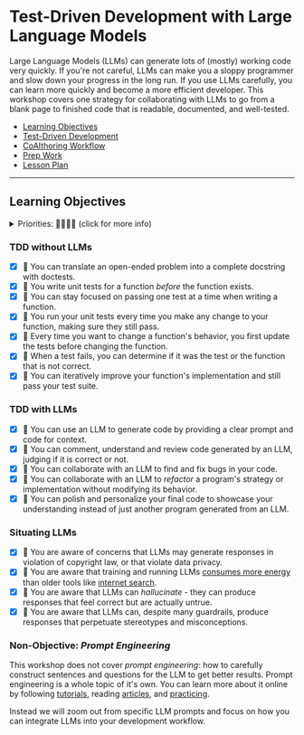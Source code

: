 # Test-Driven Development with Large Language Models

Large Language Models (LLMs) can generate lots of (mostly) working code very
quickly. If you're not careful, LLMs can make you a sloppy programmer and slow
down your progress in the long run. If you use LLMs carefully, you can learn
more quickly and become a more efficient developer. This workshop covers one
strategy for collaborating with LLMs to go from a blank page to finished code
that is readable, documented, and well-tested.

- [Learning Objectives](#learning-objectives)
- [Test-Driven Development](./test_driven_development.md)
- [CoAIthoring Workflow](./coaithoring_workflow.md)
- [Prep Work](./prep_work.md)
- [Lesson Plan](./lesson_plan.md)

---

## Learning Objectives

<details><summary>Priorities: 🥚🐣🐥🐔 (click for more info)</summary>
<br />

Learning objectives for this workshop are labeled so you can prioritize your
study time. The emojis show the _minimum_ mastery you are expected to achieve
for each skill, but there is no maximum! If you have the time you should aim to
master all of the skills introduced in this workshop.

- 🥚 You are expected to master these skills. They are the foundations you will
  need to move forward.
- 🐣 You are expected to be comfortable with these skills. It's ok if you still
  need help sometimes.
- 🐥 You are expected to be familiar with these skills. It's enough to recognize
  them in practice and apply them with help.
- 🐔 You are not expected to know these skills, but they are important if you
  want to excel. You should only focus on these after mastering the 🥚, 🐣 and
  🐥 objectives.

---

</details>

### TDD without LLMs

- [x] 🥚 You can translate an open-ended problem into a complete docstring with doctests.
- [x] 🥚 You write unit tests for a function _before_ the function exists.
- [x] 🥚 You can stay focused on passing one test at a time when writing a function.
- [x] 🥚 You run your unit tests every time you make any change to your function,
  making sure they still pass.
- [x] 🥚 Every time you want to change a function's behavior, you first update the
  tests before changing the function.
- [x] 🐣 When a test fails, you can determine if it was the test or the function
  that is not correct.
- [x] 🐣 You can iteratively improve your function's implementation and still pass your test suite.

### TDD with LLMs

- [x] 🥚 You can use an LLM to generate code by providing a clear prompt and code
  for context.
- [x] 🥚 You can comment, understand and review code generated by an LLM, judging if
  it is correct or not.
- [x] 🐣 You can collaborate with an LLM to find and fix bugs in your code.
- [x] 🐣 You can collaborate with an LLM to _refactor_ a program's strategy or
  implementation without modifying its behavior.
- [x] 🐣 You can polish and personalize your final code to showcase your
  understanding instead of just another program generated from an LLM.

### Situating LLMs

- [x] 🥚 You are aware of concerns that LLMs may generate responses in violation of
  copyright law, or that violate data privacy.
- [x] 🥚 You are aware that training and running LLMs
  [consumes more energy](https://ai.stackexchange.com/questions/38970/how-much-energy-consumption-is-involved-in-chat-gpt-responses-being-generated)
  than older tools like [internet search](https://arxiv.org/pdf/2307.01135.pdf).
- [x] 🥚 You are aware that LLMs can _hallucinate_ - they can produce responses that
  feel correct but are actually untrue.
- [x] 🥚 You are aware that LLMs can, despite many guardrails, produce responses
  that perpetuate stereotypes and misconceptions.

### Non-Objective: _Prompt Engineering_

This workshop does not cover _prompt engineering_: how to carefully construct
sentences and questions for the LLM to get better results. Prompt engineering is
a whole topic of it's own. You can learn more about it online by following
[tutorials](https://www.deeplearning.ai/short-courses/chatgpt-prompt-engineering-for-developers/),
reading [articles](https://en.wikipedia.org/wiki/Prompt_engineering), and
[practicing](https://phind.com/).

Instead we will zoom out from specific LLM prompts and focus on how you can
integrate LLMs into your development workflow.
